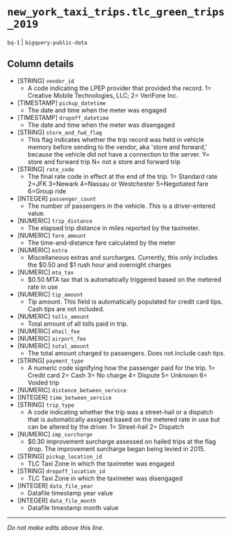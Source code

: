 # `new_york_taxi_trips.tlc_green_trips_2019`
`bq-1` | `bigquery-public-data`

## Column details
* [STRING]    `vendor_id`
  - A code indicating the LPEP provider that provided the record. 1= Creative Mobile Technologies, LLC; 2= VeriFone Inc.
* [TIMESTAMP] `pickup_datetime`
  - The date and time when the meter was engaged
* [TIMESTAMP] `dropoff_datetime`
  - The date and time when the meter was disengaged
* [STRING]    `store_and_fwd_flag`
  - This flag indicates whether the trip record was held in vehicle memory before sending to the vendor, aka 'store and forward,' because the vehicle did not have a connection to the server. Y= store and forward trip N= not a store and forward trip
* [STRING]    `rate_code`
  - The final rate code in effect at the end of the trip. 1= Standard rate 2=JFK 3=Newark 4=Nassau or Westchester 5=Negotiated fare 6=Group ride
* [INTEGER]   `passenger_count`
  - The number of passengers in the vehicle. This is a driver-entered value.
* [NUMERIC]   `trip_distance`
  - The elapsed trip distance in miles reported by the taximeter.
* [NUMERIC]   `fare_amount`
  - The time-and-distance fare calculated by the meter
* [NUMERIC]   `extra`
  - Miscellaneous extras and surcharges. Currently, this only includes the $0.50 and $1 rush hour and overnight charges
* [NUMERIC]   `mta_tax`
  - $0.50 MTA tax that is automatically triggered based on the metered rate in use
* [NUMERIC]   `tip_amount`
  - Tip amount. This field is automatically populated for credit card tips. Cash tips are not included.
* [NUMERIC]   `tolls_amount`
  - Total amount of all tolls paid in trip.
* [NUMERIC]   `ehail_fee`
* [NUMERIC]   `airport_fee`
* [NUMERIC]   `total_amount`
  - The total amount charged to passengers. Does not include cash tips.
* [STRING]    `payment_type`
  - A numeric code signifying how the passenger paid for the trip. 1= Credit card 2= Cash 3= No charge 4= Dispute 5= Unknown 6= Voided trip
* [NUMERIC]   `distance_between_service`
* [INTEGER]   `time_between_service`
* [STRING]    `trip_type`
  - A code indicating whether the trip was a street-hail or a dispatch that is automatically assigned based on the metered rate in use but can be altered by the driver. 1= Street-hail 2= Dispatch
* [NUMERIC]   `imp_surcharge`
  - $0.30 improvement surcharge assessed on hailed trips at the flag drop. The improvement surcharge began being levied in 2015.
* [STRING]    `pickup_location_id`
  - TLC Taxi Zone in which the taximeter was engaged
* [STRING]    `dropoff_location_id`
  - TLC Taxi Zone in which the taximeter was disengaged
* [INTEGER]   `data_file_year`
  - Datafile timestamp year value
* [INTEGER]   `data_file_month`
  - Datafile timestamp month value

-------------------------------------------------------------------------------
*Do not make edits above this line.*
